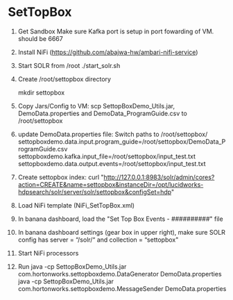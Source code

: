 # SetTopBox

1) Get Sandbox
     Make sure Kafka port is setup in port fowarding of VM.  should be 6667
     
2) Install NiFi (https://github.com/abajwa-hw/ambari-nifi-service)

3) Start SOLR from /root ./start_solr.sh

4) Create /root/settopbox directory

     mkdir settopbox

5) Copy Jars/Config to VM: scp SettopBoxDemo_Utils.jar, DemoData.properties and DemoData_ProgramGuide.csv to /root/settopbox

     

6) update DemoData.properties file:  Switch paths to /root/settopbox/
     settopboxdemo.data.input.program_guide=/root/settopbox/DemoData_ProgramGuide.csv
     settopboxdemo.kafka.input_file=/root/settopbox/input_test.txt
     settopboxdemo.data.output.events=/root/settopbox/input_test.txt
7) Create settopbox index: curl "http://127.0.0.1:8983/solr/admin/cores?action=CREATE&name=settopbox&instanceDir=/opt/lucidworks-hdpsearch/solr/server/solr/settopbox&configSet=hdp"
8) Load NiFi template (NiFi_SetTopBox.xml)
9) In banana dashboard, load the "Set Top Box Events - ##########" file
10) In banana dashboard settings (gear box in upper right), make sure SOLR config has server = “/solr/“ and collection = “settopbox"
11) Start NiFi processors
12) Run
java -cp SettopBoxDemo_Utils.jar com.hortonworks.settopboxdemo.DataGenerator DemoData.properties
java -cp SettopBoxDemo_Utils.jar com.hortonworks.settopboxdemo.MessageSender DemoData.properties
